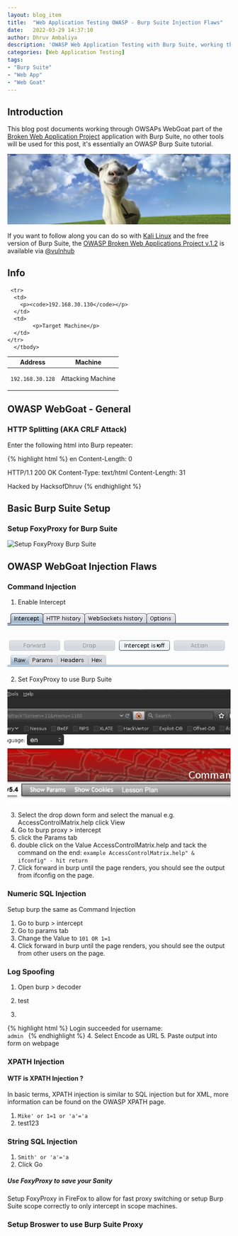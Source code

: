 ```yaml
---
layout: blog_item
title:  "Web Application Testing OWASP - Burp Suite Injection Flaws"
date:   2022-03-29 14:37:10
author: Dhruv Ambaliya
description: 'OWASP Web Application Testing with Burp Suite, working through OWASPS WebGoat - part of the BWAP series.'
categories: [Web Application Testing]
tags:
- "Burp Suite"
- "Web App"
- "Web Goat"
---
```


## Introduction

This blog post documents working through OWSAPs WebGoat part of the [Broken Web Application Project](https://www.owasp.org/index.php/OWASP_Broken_Web_Applications_Project) application with Burp Suite, no other tools will be used for this post, it's essentially an OWASP Burp Suite tutorial.

![OWASP WebGoat](/img/blog/owasp-web-app-testing/webgoat.jpg)

If you want to follow along you can do so with [Kali Linux](https://www.kali.org/) and the free version of Burp Suite, the [OWASP Broken Web Applications Project v.1.2](https://www.vulnhub.com/entry/owasp-broken-web-applications-project-12,46/) is available via [@vulnhub](https://twitter.com/vulnhub)   


## Info

<div class="mobile-side-scroller">
<table>
  <thead>
    <tr>
      <th>Address</th>
      <th>Machine</th>
    </tr>
  </thead>
      <tbody>
      <tr>
      <td>
        <p><code>192.168.30.128</code></p>
      </td>
      <td>
            <p>Attacking Machine</p>
      </td>
    </tr>

     <tr>
      <td>
        <p><code>192.168.30.130</code></p>
      </td>
      <td>
            <p>Target Machine</p>
      </td>
    </tr>
      </tbody>
</table>
</div>

## OWASP WebGoat - General

### HTTP Splitting (AKA CRLF Attack)

Enter the following html into Burp repeater:

{% highlight html %}
en
Content-Length: 0

HTTP/1.1 200 OK
Content-Type: text/html
Content-Length: 31
<html>Hacked by HacksofDhruv</html>  
{% endhighlight %}


## Basic Burp Suite Setup

### Setup FoxyProxy for Burp Suite

![Setup FoxyProxy Burp
Suite](/img/blog/owasp-web-app-testing/setup-burp-foxyproxy.gif)

## OWASP WebGoat Injection Flaws

### Command Injection

1. Enable Intercept

![Burp intercept on](/img/blog/owasp-web-app-testing/intercept-on-burp.gif)

2. Set FoxyProxy to use Burp Suite

![Burp FoxyProxy](/img/blog/owasp-web-app-testing/burp-foxyproxy.gif)

3. Select the drop down form and select the manual e.g. AccessControlMatrix.help click View
4. Go to burp proxy > intercept
5. click the Params tab
6. double click on the Value AccessControlMatrix.help and tack the command on the end: <code>example AccessControlMatrix.help" & ifconfig" - hit return</code>
7. Click forward in burp until the page renders, you should see the output from ifconfig on the page.

### Numeric SQL Injection

Setup burp the same as Command Injection

1. Go to burp > intercept
2. Go to params tab
3. Change the Value to <code>101 OR 1=1</code>
4. Click forward in burp until the page renders, you should see the output from other users on the page.

### Log Spoofing

1. Open burp > decoder  
2. test

3.
{% highlight html %}
Login succeeded for username: <code> admin<script>alert("your session has been stolen: " + document.cookie);</script> </code>
{% endhighlight %}
4. Select Encode as URL
5. Paste output into form on webpage

### XPATH Injection

#### WTF is XPATH Injection ?

In basic terms, XPATH injection is similar to SQL injection but for XML, more information can be found on the OWASP XPATH page.

1. <code>Mike' or 1=1 or 'a'='a</code>
2. test123

### String SQL Injection

1. <code>Smith' or 'a'='a</code>
2. Click Go

<div class="note tip">
  <h5>Use FoxyProxy to save your Sanity</h5>
  <p>Setup FoxyProxy in FireFox to allow for fast proxy switching or setup Burp Suite scope correctly to only intercept in scope machines.</p>
</div>

### Setup Broswer to use Burp Suite Proxy
